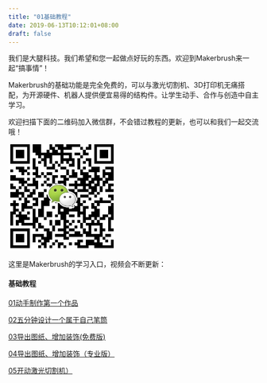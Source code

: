 ```yaml
---
title: "01基础教程"
date: 2019-06-13T10:12:01+08:00
draft: false
---
```


我们是大腿科技。我们希望和您一起做点好玩的东西。欢迎到Makerbrush来一起“搞事情”！

Makerbrush的基础功能是完全免费的，可以与激光切割机、3D打印机无痛搭配，为开源硬件、机器人提供便宜易得的结构件。让学生动手、合作与创造中自主学习。

欢迎扫描下面的二维码加入微信群，不会错过教程的更新，也可以和我们一起交流哦！

<img src="../img/WechatIMG1189.jpeg" style="width: 215px; margin: unset;"/>

这里是Makerbrush的学习入口，视频会不断更新：
#### 基础教程

[01动手制作第一个作品](tutorial01)

[02五分钟设计一个属于自己笔筒](tutorial02)

[03导出图纸、增加装饰(免费版)](tutorial03)

[04导出图纸、增加装饰（专业版）](tutorial04)

[05开动激光切割机）](tutorial05)